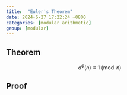 ```yaml
---
title:  "Euler's Theorem"
date: 2024-6-27 17:22:24 +0800
categories: [modular arithmetic]
group: [modular]
---
```


## Theorem

$$
a^\phi (n) \equiv 1 \pmod{n}
$$

## Proof